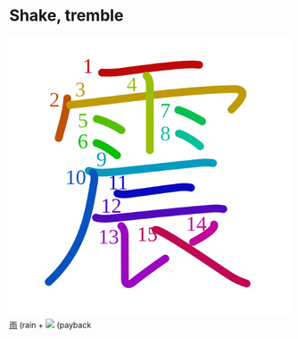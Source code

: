 # Shake, tremble
![震](../kanji-colorize/9707.svg)
[雨](雨.md) (rain + ![](http://www.kanjidamage.com/assets/radsmall/payback-047accbe30cecdc3b99cf2204ebba620f9f3b7d1fd701f1e27b6568b95617e46.jpg) (payback